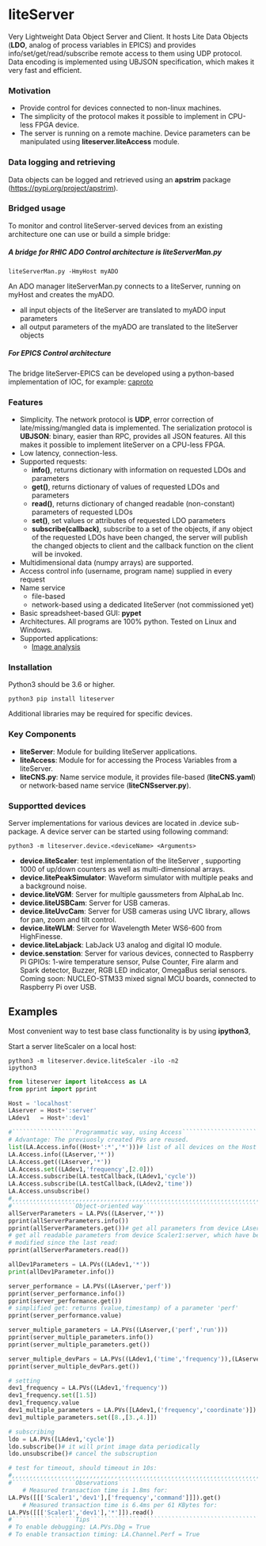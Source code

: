 # liteServer
Very Lightweight Data Object Server and Client. 
It hosts Lite Data Objects (**LDO**, analog of process variables in 
EPICS) and provides info/set/get/read/subscribe remote access to them using 
UDP protocol. Data encoding is implemented using UBJSON specification, 
which makes it very fast and efficient.

### Motivation
- Provide control for devices connected to non-linux machines. 
- The simplicity of the protocol makes it possible to implement in CPU-less FPGA device.
- The server is running on a remote machine. Device parameters can be 
manipulated using **liteserver.liteAccess** module.

### Data logging and retrieving
Data objects can be logged and retrieved using an **apstrim** package (https://pypi.org/project/apstrim).

### Bridged usage
To monitor and control liteServer-served devices from an existing architecture 
one can use or build a simple bridge:
##### A bridge for RHIC ADO Control architecture is liteServerMan.py
    liteServerMan.py -HmyHost myADO 
An ADO manager liteServerMan.py connects to a liteServer, running on myHost and 
creates the myADO. 
  - all input objects of the liteServer are translated to myADO input parameters
  - all output parameters of the myADO are translated to the liteServer objects

##### For EPICS Control architecture
The bridge liteServer-EPICS can be developed using a python-based implementation of IOC, for example:
[caproto](https://nsls-ii.github.io/caproto/)

### Features
 - Simplicity. The network protocol is **UDP**, error correction of 
late/missing/mangled data is
implemented. The serialization protocol is **UBJSON**: binary, easier than RPC, 
provides all JSON features. All this makes it possible to implement liteServer 
on a CPU-less FPGA.
 - Low latency, connection-less.
 - Supported requests:
   - **info()**, returns dictionary with information on requested LDOs and 
   parameters
   - **get()**, returns dictionary of values of requested LDOs and parameters
   - **read()**, returns dictionary of changed readable (non-constant) 
   parameters of requested LDOs
   - **set()**, set values or attributes of requested LDO parameters
   - **subscribe(callback)**, subscribe to a set of the objects, if any object 
of the requested LDOs have been changed, the server will publish the changed 
objects to client and the callback function on the client will be invoked.
 - Multidimensional data (numpy arrays) are supported.
 - Access control info (username, program name) supplied in every request
 - Name service
   - file-based
   - network-based using a dedicated liteServer  (not commissioned yet)
 - Basic spreadsheet-based GUI: **pypet**
 - Architectures. All programs are 100% python. Tested on Linux and Windows.
 - Supported applications:
   - [Image analysis](https://github.com/ASukhanov/Imagin)

### Installation
Python3 should be 3.6 or higher.

    python3 pip install liteserver

Additional libraries may be required for specific devices.

### Key Components
- **liteServer**: Module for building liteServer applications.
- **liteAccess**: Module for for accessing the Process Variables from a liteServer.
- **liteCNS.py**: Name service module, it provides file-based (**liteCNS.yaml**) or network-based name service (**liteCNSserver.py**).

### Supportted devices
Server implementations for various devices are located in .device sub-package. 
A device server can be started using following command:

    python3 -m liteserver.device.<deviceName> <Arguments>

- **device.liteScaler**: test implementation of the liteServer
, supporting 1000 of up/down counters as well as multi-dimensional arrays.
- **device.litePeakSimulator**: Waveform simulator with multiple peaks and
a background noise.
- **device.liteVGM**: Server for multiple gaussmeters from AlphaLab Inc.
- **device.liteUSBCam**: Server for USB cameras.
- **device.liteUvcCam**: Server for USB cameras using UVC library, allows for 
pan, zoom and tilt control.
- **device.liteWLM**: Server for Wavelength Meter WS6-600 from HighFinesse.
- **device.liteLabjack**: LabJack U3 analog and digital IO module.
- **device.senstation**: Server for various devices, connected to Raspberry Pi
GPIOs: 1-wire temperature sensor, Pulse Counter, Fire alarm and Spark detector,
Buzzer, RGB LED indicator, OmegaBus serial sensors. Coming soon: NUCLEO-STM33 
mixed signal MCU boards, connected to Raspberry Pi over USB.

## Examples
Most convenient way to test base class functionality is by using **ipython3**, 

Start a server liteScaler on a local host:

    python3 -m liteserver.device.liteScaler -ilo -n2
    ipython3

```python
from liteserver import liteAccess as LA 
from pprint import pprint

Host = 'localhost'
LAserver = Host+':server'
LAdev1   = Host+':dev1'

#``````````````````Programmatic way, using Access`````````````````````````````
# Advantage: The previuosly created PVs are reused.
list(LA.Access.info((Host+':*','*')))# list of all devices on the Host
LA.Access.info((LAserver,'*'))
LA.Access.get((LAserver,'*'))
LA.Access.set((LAdev1,'frequency',[2.0]))
LA.Access.subscribe(LA.testCallback,(LAdev1,'cycle'))
LA.Access.subscribe(LA.testCallback,(LAdev2,'time'))
LA.Access.unsubscribe()
#,,,,,,,,,,,,,,,,,,,,,,,,,,,,,,,,,,,,,,,,,,,,,,,,,,,,,,,,,,,,,,,,,,,,,,,,,,,,,	
#``````````````````Object-oriented way````````````````````````````````````````
allServerParameters = LA.PVs((LAserver,'*'))
pprint(allServerParameters.info())
pprint(allServerParameters.get())# get all parameters from device LAserver
# get all readable parameters from device Scaler1:server, which have been 
# modified since the last read:
pprint(allServerParameters.read())

allDev1Parameters = LA.PVs((LAdev1,'*'))
print(allDev1Parameter.info())

server_performance = LA.PVs((LAserver,'perf'))
pprint(server_performance.info())
pprint(server_performance.get())
# simplified get: returns (value,timestamp) of a parameter 'perf' 
pprint(server_performance.value)

server_multiple_parameters = LA.PVs((LAserver,('perf','run')))
pprint(server_multiple_parameters.info())
pprint(server_multiple_parameters.get())

server_multiple_devPars = LA.PVs((LAdev1,('time','frequency')),(LAserver,('statistics','perf'))
pprint(server_multiple_devPars.get())

# setting
dev1_frequency = LA.PVs((LAdev1,'frequency'))
dev1_frequency.set([1.5])
dev1_frequency.value
dev1_multiple_parameters = LA.PVs([LAdev1,('frequency','coordinate')])
dev1_multiple_parameters.set([8.,[3.,4.]])

# subscribing
ldo = LA.PVs([LAdev1,'cycle'])
ldo.subscribe()# it will print image data periodically
ldo.unsubscribe()# cancel the subscruption

# test for timeout, should timeout in 10s:
#,,,,,,,,,,,,,,,,,,,,,,,,,,,,,,,,,,,,,,,,,,,,,,,,,,,,,,,,,,,,,,,,,,,,,,,,,,,,,
#``````````````````Observations```````````````````````````````````````````````
    # Measured transaction time is 1.8ms for:
LA.PVs([[['Scaler1','dev1'],['frequency','command']]]).get()
    # Measured transaction time is 6.4ms per 61 KBytes for:
LA.PVs([[['Scaler1','dev1'],'*']]).read() 
#``````````````````Tips```````````````````````````````````````````````````````
# To enable debugging: LA.PVs.Dbg = True
# To enable transaction timing: LA.Channel.Perf = True
```
